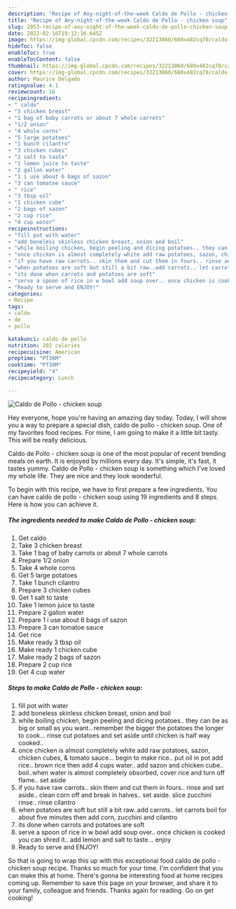 ```yaml
---
description: "Recipe of Any-night-of-the-week Caldo de Pollo - chicken soup"
title: "Recipe of Any-night-of-the-week Caldo de Pollo - chicken soup"
slug: 2053-recipe-of-any-night-of-the-week-caldo-de-pollo-chicken-soup
date: 2022-02-16T19:12:16.645Z
image: https://img-global.cpcdn.com/recipes/32213860/680x482cq70/caldo-de-pollo-chicken-soup-recipe-main-photo.jpg
hideToc: false
enableToc: true
enableTocContent: false
thumbnail: https://img-global.cpcdn.com/recipes/32213860/680x482cq70/caldo-de-pollo-chicken-soup-recipe-main-photo.jpg
cover: https://img-global.cpcdn.com/recipes/32213860/680x482cq70/caldo-de-pollo-chicken-soup-recipe-main-photo.jpg
author: Maurice Delgado
ratingvalue: 4.1
reviewcount: 16
recipeingredient:
- " caldo"
- "3 chicken breast"
- "1 bag of baby carrots or about 7 whole carrots"
- "1/2 onion"
- "4 whole corns"
- "5 large potatoes"
- "1 bunch cilantro"
- "3 chicken cubes"
- "1 salt to taste"
- "1 lemon juice to taste"
- "2 gallon water"
- "1 i use about 6 bags of sazon"
- "3 can tomatoe sauce"
- " rice"
- "3 tbsp oil"
- "1 chicken cube"
- "2 bags of sazon"
- "2 cup rice"
- "4 cup water"
recipeinstructions:
- "fill pot with water"
- "add boneless skinless chicken breast, onion and boil"
- "while boiling chicken, begin peeling and dicing potatoes.. they can be as big or small as you want.. remember the bigger the potatoes the longer to cook... rinse cut potatoes and set aside until chicken is half way cooked.."
- "once chicken is almost completely white add raw potatoes, sazon, chicken cubes, &amp; tomato sauce... begin to make rice.. put oil in pot add rice.. brown rice then add 4 cups water.. add sazon and chicken cube.. boil..when water is almost completely obsorbed, cover rice and turn off flame.. set aside"
- "if you have raw carrots.. skin them and cut them in fours.. rinse and set aside.. clean corn off and break in halves.. set aside.  slice zucchini rinse.. rinse cilantro"
- "when potatoes are soft but still a bit raw..add carrots.. let carrots boil for about five minutes then add corn, zucchini and cilantro"
- "its done when carrots and potatoes are soft"
- "serve a spoon of rice in w bowl add soup over.. once chicken is cooked you can shred it.. add lemon and salt to taste... enjoy"
- "Ready to serve and ENJOY!"
categories:
- Recipe
tags:
- caldo
- de
- pollo

katakunci: caldo de pollo 
nutrition: 202 calories
recipecuisine: American
preptime: "PT36M"
cooktime: "PT30M"
recipeyield: "4"
recipecategory: Lunch

---
```



![Caldo de Pollo - chicken soup](https://img-global.cpcdn.com/recipes/32213860/680x482cq70/caldo-de-pollo-chicken-soup-recipe-main-photo.jpg)

Hey everyone, hope you're having an amazing day today. Today, I will show you a way to prepare a special dish, caldo de pollo - chicken soup. One of my favorites food recipes. For mine, I am going to make it a little bit tasty. This will be really delicious.



Caldo de Pollo - chicken soup is one of the most popular of recent trending meals on earth. It is enjoyed by millions every day. It's simple, it's fast, it tastes yummy. Caldo de Pollo - chicken soup is something which I've loved my whole life. They are nice and they look wonderful.


To begin with this recipe, we have to first prepare a few ingredients. You can have caldo de pollo - chicken soup using 19 ingredients and 8 steps. Here is how you can achieve it.

<!--inarticleads1-->

##### The ingredients needed to make Caldo de Pollo - chicken soup:

1. Get  caldo
1. Take 3 chicken breast
1. Take 1 bag of baby carrots or about 7 whole carrots
1. Prepare 1/2 onion
1. Take 4 whole corns
1. Get 5 large potatoes
1. Take 1 bunch cilantro
1. Prepare 3 chicken cubes
1. Get 1 salt to taste
1. Take 1 lemon juice to taste
1. Prepare 2 gallon water
1. Prepare 1 i use about 6 bags of sazon
1. Prepare 3 can tomatoe sauce
1. Get  rice
1. Make ready 3 tbsp oil
1. Make ready 1 chicken cube
1. Make ready 2 bags of sazon
1. Prepare 2 cup rice
1. Get 4 cup water




<!--inarticleads2-->

##### Steps to make Caldo de Pollo - chicken soup:

1. fill pot with water
1. add boneless skinless chicken breast, onion and boil
1. while boiling chicken, begin peeling and dicing potatoes.. they can be as big or small as you want.. remember the bigger the potatoes the longer to cook... rinse cut potatoes and set aside until chicken is half way cooked..
1. once chicken is almost completely white add raw potatoes, sazon, chicken cubes, &amp; tomato sauce... begin to make rice.. put oil in pot add rice.. brown rice then add 4 cups water.. add sazon and chicken cube.. boil..when water is almost completely obsorbed, cover rice and turn off flame.. set aside
1. if you have raw carrots.. skin them and cut them in fours.. rinse and set aside.. clean corn off and break in halves.. set aside.  slice zucchini rinse.. rinse cilantro
1. when potatoes are soft but still a bit raw..add carrots.. let carrots boil for about five minutes then add corn, zucchini and cilantro
1. its done when carrots and potatoes are soft
1. serve a spoon of rice in w bowl add soup over.. once chicken is cooked you can shred it.. add lemon and salt to taste... enjoy
1. Ready to serve and ENJOY!



So that is going to wrap this up with this exceptional food caldo de pollo - chicken soup recipe. Thanks so much for your time. I'm confident that you can make this at home. There's gonna be interesting food at home recipes coming up. Remember to save this page on your browser, and share it to your family, colleague and friends. Thanks again for reading. Go on get cooking!
